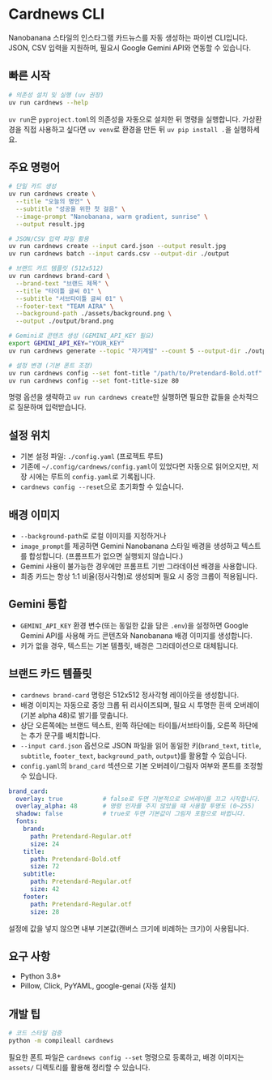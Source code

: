 # Cardnews CLI

Nanobanana 스타일의 인스타그램 카드뉴스를 자동 생성하는 파이썬 CLI입니다. JSON, CSV 입력을 지원하며, 필요시 Google Gemini API와 연동할 수 있습니다.

## 빠른 시작

```bash
# 의존성 설치 및 실행 (uv 권장)
uv run cardnews --help
```

`uv run`은 `pyproject.toml`의 의존성을 자동으로 설치한 뒤 명령을 실행합니다. 가상환경을 직접 사용하고 싶다면 `uv venv`로 환경을 만든 뒤 `uv pip install .`을 실행하세요.

## 주요 명령어

```bash
# 단일 카드 생성
uv run cardnews create \
  --title "오늘의 명언" \
  --subtitle "성공을 위한 첫 걸음" \
  --image-prompt "Nanobanana, warm gradient, sunrise" \
  --output result.jpg

# JSON/CSV 입력 파일 활용
uv run cardnews create --input card.json --output result.jpg
uv run cardnews batch --input cards.csv --output-dir ./output

# 브랜드 카드 템플릿 (512x512)
uv run cardnews brand-card \
  --brand-text "브랜드 제목" \
  --title "타이틀 글씨 01" \
  --subtitle "서브타이틀 글씨 01" \
  --footer-text "TEAM AIRA" \
  --background-path ./assets/background.png \
  --output ./output/brand.png

# Gemini로 콘텐츠 생성 (GEMINI_API_KEY 필요)
export GEMINI_API_KEY="YOUR_KEY"
uv run cardnews generate --topic "자기계발" --count 5 --output-dir ./output

# 설정 변경 (기본 폰트 조정)
uv run cardnews config --set font-title "/path/to/Pretendard-Bold.otf"
uv run cardnews config --set font-title-size 80
```

명령 옵션을 생략하고 `uv run cardnews create`만 실행하면 필요한 값들을 순차적으로 질문하며 입력받습니다.

## 설정 위치

- 기본 설정 파일: `./config.yaml` (프로젝트 루트)
- 기존에 `~/.config/cardnews/config.yaml`이 있었다면 자동으로 읽어오지만, 저장 시에는 루트의 `config.yaml`로 기록됩니다.
- `cardnews config --reset`으로 초기화할 수 있습니다.

## 배경 이미지

- `--background-path`로 로컬 이미지를 지정하거나
- `image_prompt`를 제공하면 Gemini Nanobanana 스타일 배경을 생성하고 텍스트를 합성합니다. (프롬프트가 없으면 실행되지 않습니다.)
- Gemini 사용이 불가능한 경우에만 프롬프트 기반 그라데이션 배경을 사용합니다.
- 최종 카드는 항상 1:1 비율(정사각형)로 생성되며 필요 시 중앙 크롭이 적용됩니다.

## Gemini 통합

- `GEMINI_API_KEY` 환경 변수(또는 동일한 값을 담은 `.env`)을 설정하면 Google Gemini API를 사용해 카드 콘텐츠와 Nanobanana 배경 이미지를 생성합니다.
- 키가 없을 경우, 텍스트는 기본 템플릿, 배경은 그라데이션으로 대체됩니다.

## 브랜드 카드 템플릿

- `cardnews brand-card` 명령은 512x512 정사각형 레이아웃을 생성합니다.
- 배경 이미지는 자동으로 중앙 크롭 뒤 리사이즈되며, 필요 시 투명한 흰색 오버레이(기본 alpha 48)로 밝기를 맞춥니다.
- 상단 오른쪽에는 브랜드 텍스트, 왼쪽 하단에는 타이틀/서브타이틀, 오른쪽 하단에는 추가 문구를 배치합니다.
- `--input card.json` 옵션으로 JSON 파일을 읽어 동일한 키(`brand_text`, `title`, `subtitle`, `footer_text`, `background_path`, `output`)를 활용할 수 있습니다.
- `config.yaml`의 `brand_card` 섹션으로 기본 오버레이/그림자 여부와 폰트를 조정할 수 있습니다.

```yaml
brand_card:
  overlay: true           # false로 두면 기본적으로 오버레이를 끄고 시작합니다.
  overlay_alpha: 48       # 명령 인자를 주지 않았을 때 사용할 투명도 (0~255)
  shadow: false           # true로 두면 기본값이 그림자 포함으로 바뀝니다.
  fonts:
    brand:
      path: Pretendard-Regular.otf
      size: 24
    title:
      path: Pretendard-Bold.otf
      size: 72
    subtitle:
      path: Pretendard-Regular.otf
      size: 42
    footer:
      path: Pretendard-Regular.otf
      size: 28
```

설정에 값을 넣지 않으면 내부 기본값(캔버스 크기에 비례하는 크기)이 사용됩니다.

## 요구 사항

- Python 3.8+
- Pillow, Click, PyYAML, google-genai (자동 설치)

## 개발 팁

```bash
# 코드 스타일 검증
python -m compileall cardnews
```

필요한 폰트 파일은 `cardnews config --set` 명령으로 등록하고, 배경 이미지는 `assets/` 디렉토리를 활용해 정리할 수 있습니다.
